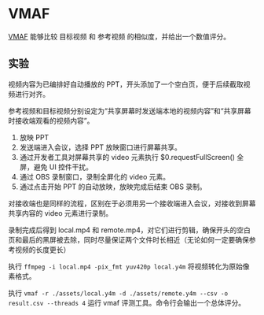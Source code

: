 # VMAF

[VMAF](https://github.com/Netflix/vmaf) 能够比较 目标视频 和 参考视频 的相似度，并给出一个数值评分。

## 实验

视频内容为已编排好自动播放的 PPT，开头添加了一个空白页，便于后续截取视频进行对齐。

参考视频和目标视频分别设定为“共享屏幕时发送端本地的视频内容”和“共享屏幕时接收端观看的视频内容”。

1. 放映 PPT
2. 发送端进入会议，选择 PPT 放映窗口进行屏幕共享。
3. 通过开发者工具对屏幕共享的 video 元素执行 $0.requestFullScreen() 全屏，避免 UI 控件干扰。
4. 通过 OBS 录制窗口，录制全屏化的 video 元素。
5. 通过点击开始 PPT 的自动放映，放映完成后结束 OBS 录制。

对接收端也是同样的流程，区别在于必须用另一个接收端进入会议，对接收到屏幕共享内容的 video 元素进行录制。

录制完成后得到 local.mp4 和 remote.mp4，对它们进行剪辑，确保开头的空白页和最后的黑屏被去除，同时尽量保证两个文件时长相近（无论如何一定要确保参考视频的长度更长）

执行 `ffmpeg -i local.mp4 -pix_fmt yuv420p local.y4m` 将视频转化为原始像素格式。

执行 `vmaf -r ./assets/local.y4m -d ./assets/remote.y4m --csv -o result.csv --threads 4` 运行 vmaf 评测工具。命令行会输出一个总体评分。
